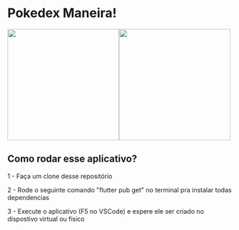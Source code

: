 # Pokedex Maneira!
<span align="center">
  <div style="display: flex; flex-direction: row; justify-content: space=between;">
    <img src="https://github.com/hisnaider/Pokedex_Project/assets/13882534/38ed5e68-e442-4752-a081-ff1663d073f0" width=250px>
    <img src="https://github.com/hisnaider/Pokedex_Project/assets/13882534/81fdcc5a-e0db-46eb-87fa-2c1473aa63e6" width=250px>
  </div>
</span>

## Como rodar esse aplicativo?

1 - Faça um clone desse repositório

2 - Rode o seguinte comando "flutter pub get" no terminal pra instalar todas dependencias

3 - Execute o aplicativo (F5 no VSCode) e espere ele ser criado no dispostivo virtual ou fisico
